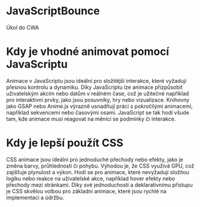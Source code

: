 # JavaScriptBounce
Úkol do CWA


# Kdy je vhodné animovat pomocí JavaScriptu

Animace v JavaScriptu jsou ideální pro složitější interakce, které vyžadují přesnou kontrolu a dynamiku. Díky JavaScriptu lze animace přizpůsobit uživatelským akcím nebo datům v reálném čase, což je užitečné například pro interaktivní prvky, jako jsou posuvníky, hry nebo vizualizace. Knihovny jako GSAP nebo Anime.js výrazně usnadňují práci s pokročilými animacemi, například sekvencemi nebo časovými osami. JavaScript se tak hodí všude tam, kde animace musí reagovat na měnící se podmínky či interakce.

# Kdy je lepší použít CSS

CSS animace jsou ideální pro jednoduché přechody nebo efekty, jako je změna barvy, průhlednosti či pohybu. Výhodou je, že CSS využívá GPU, což zajišťuje plynulost a výkon. Hodí se pro animace, které nevyžadují složitou logiku nebo reakce na uživatelské akce, například hover efekty nebo přechody mezi stránkami. Díky své jednoduchosti a deklarativnímu přístupu je CSS skvělou volbou pro základní animace, které jsou rychlé na implementaci a údržbu.
